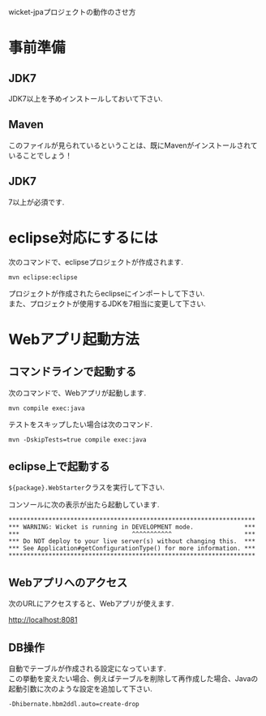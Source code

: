 wicket-jpaプロジェクトの動作のさせ方

# 事前準備

## JDK7
JDK7以上を予めインストールしておいて下さい.  

## Maven
このファイルが見られているということは、既にMavenがインストールされていることでしょう！

## JDK7
7以上が必須です.  

# eclipse対応にするには
次のコマンドで、eclipseプロジェクトが作成されます.  

```
mvn eclipse:eclipse
```

プロジェクトが作成されたらeclipseにインポートして下さい.  
また、プロジェクトが使用するJDKを7相当に変更して下さい.  

# Webアプリ起動方法

## コマンドラインで起動する
次のコマンドで、Webアプリが起動します.  

```
mvn compile exec:java
```

テストをスキップしたい場合は次のコマンド.  

```
mvn -DskipTests=true compile exec:java
```

## eclipse上で起動する
```${package}.WebStarter```クラスを実行して下さい.  

コンソールに次の表示が出たら起動しています.  

```
********************************************************************
*** WARNING: Wicket is running in DEVELOPMENT mode.              ***
***                               ^^^^^^^^^^^                    ***
*** Do NOT deploy to your live server(s) without changing this.  ***
*** See Application#getConfigurationType() for more information. ***
********************************************************************
```

## Webアプリへのアクセス

次のURLにアクセスすると、Webアプリが使えます.  

<http://localhost:8081>

## DB操作
自動でテーブルが作成される設定になっています.  
この挙動を変えたい場合、例えばテーブルを削除して再作成した場合、Javaの起動引数に次のような設定を追加して下さい.  

```
-Dhibernate.hbm2ddl.auto=create-drop
```

